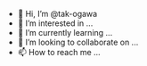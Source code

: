 - 👋 Hi, I’m @tak-ogawa
- 👀 I’m interested in ...
- 🌱 I’m currently learning ...
- 💞️ I’m looking to collaborate on ...
- 📫 How to reach me ...

<!---
tak-ogawa/tak-ogawa is a ✨ special ✨ repository because its `README.md` (this file) appears on your GitHub profile.
You can click the Preview link to take a look at your changes.
--->
